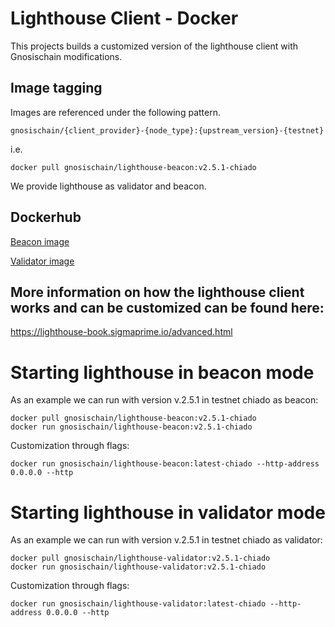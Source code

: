 
# Lighthouse Client - Docker

This projects builds a customized version of the lighthouse client with Gnosischain modifications. 


## Image tagging 

Images are referenced under the following pattern. 

```
gnosischain/{client_provider}-{node_type}:{upstream_version}-{testnet}
```

i.e.

```
docker pull gnosischain/lighthouse-beacon:v2.5.1-chiado 
```


We provide lighthouse as validator and beacon. 

## Dockerhub 

[Beacon image](https://hub.docker.com/repository/docker/gnosischain/lighthouse-beacon)  

[Validator image](https://hub.docker.com/repository/docker/gnosischain/lighthouse-validator)
  


## More information on how the lighthouse client works and can be customized can be found here: 
https://lighthouse-book.sigmaprime.io/advanced.html



# Starting lighthouse in beacon mode
As an example we can run with version v.2.5.1 in testnet chiado as beacon: 


```
docker pull gnosischain/lighthouse-beacon:v2.5.1-chiado  
docker run gnosischain/lighthouse-beacon:v2.5.1-chiado 
```

Customization through flags: 
```
docker run gnosischain/lighthouse-beacon:latest-chiado --http-address 0.0.0.0 --http 
```

# Starting lighthouse in validator mode

As an example we can run with version v.2.5.1 in testnet chiado as validator:

```
docker pull gnosischain/lighthouse-validator:v2.5.1-chiado  
docker run gnosischain/lighthouse-validator:v2.5.1-chiado 

```

Customization through flags: 


```
docker run gnosischain/lighthouse-validator:latest-chiado --http-address 0.0.0.0 --http 

```



